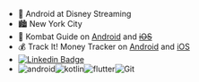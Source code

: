 - 🤖 Android at Disney Streaming
- 🏙️ New York City
- 👊 Kombat Guide on [Android](https://play.google.com/store/apps/details?id=com.kombatguide.greeninjalabs.kombat_guide&hl=en) and <s>[iOS](https://apps.apple.com/us/app/kombat-guide/id1473898049)</s>
- 💰 Track It! Money Tracker on [Android](https://play.google.com/store/apps/details?id=com.caselabs.trackit&hl=en_US&gl=US) and [iOS](https://apps.apple.com/us/app/track-it-money-tracker/id6446436027)
- [![Linkedin Badge](https://img.shields.io/badge/-taylorcase-blue?style=flat-square&logo=Linkedin&logoColor=white&link=https://www.linkedin.com/in/taylor-case/)](https://www.linkedin.com/in/taylor-case/)
- ![android](https://img.shields.io/badge/-Android-black?style=flat-square&logo=Android)![kotlin](https://img.shields.io/badge/-Kotlin-black?style=flat-square&logo=Kotlin)![flutter](https://img.shields.io/badge/-Flutter-black?style=flat-square&logo=Flutter)![Git](https://img.shields.io/badge/-Git-black?style=flat-square&logo=git)
